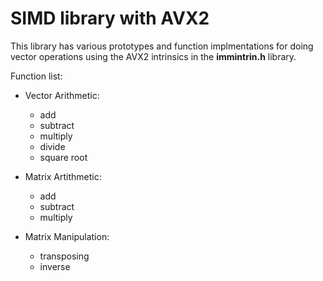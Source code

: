 # SIMD library with AVX2

This library has various prototypes and function implmentations for doing vector operations 
using the AVX2 intrinsics in the **immintrin.h** library.

Function list:

* Vector Arithmetic:
    - add
    - subtract
    - multiply
    - divide
    - square root

* Matrix Artithmetic:
    - add
    - subtract
    - multiply

* Matrix Manipulation:
    - transposing
    - inverse
